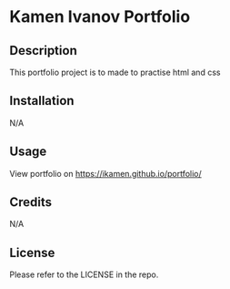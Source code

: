 # Kamen Ivanov Portfolio

## Description

This portfolio project is to made to practise html and css

## Installation

N/A

## Usage

View portfolio on https://ikamen.github.io/portfolio/

## Credits

N/A

## License

Please refer to the LICENSE in the repo.